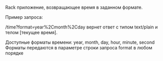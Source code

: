 Rack приложение, возвращающее время в заданном формате.

Пример запроса:

/time?format=year%2Cmonth%2Cday
вернет ответ с типом text/plain и телом [текущее время].

Доступные форматы времени: year, month, day, hour, minute, second
Форматы передаются в параметре строки запроса format в любом порядке
